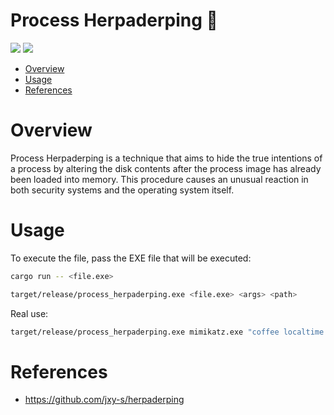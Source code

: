 # Process Herpaderping 🦀

<p align="left">
	<a href="https://www.rust-lang.org/"><img src="https://img.shields.io/badge/made%20with-Rust-red"></a>
	<a href="#"><img src="https://img.shields.io/badge/platform-windows-blueviolet"></a>
</p>

- [Overview](#overview)
- [Usage](#usage)
- [References](#references)

# Overview

Process Herpaderping is a technique that aims to hide the true intentions of a process by altering the disk contents after the process image has already been loaded into memory. This procedure causes an unusual reaction in both security systems and the operating system itself.

# Usage 

To execute the file, pass the EXE file that will be executed:
```sh
cargo run -- <file.exe>
```
```sh
target/release/process_herpaderping.exe <file.exe> <args> <path>
```

Real use:
```sh
target/release/process_herpaderping.exe mimikatz.exe "coffee localtime exit" C:\Windows\System32\OneDriveSetup.exe
```

# References

* https://github.com/jxy-s/herpaderping